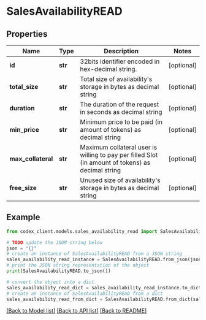 # SalesAvailabilityREAD


## Properties

Name | Type | Description | Notes
------------ | ------------- | ------------- | -------------
**id** | **str** | 32bits identifier encoded in hex-decimal string. | [optional] 
**total_size** | **str** | Total size of availability&#39;s storage in bytes as decimal string | [optional] 
**duration** | **str** | The duration of the request in seconds as decimal string | [optional] 
**min_price** | **str** | Minimum price to be paid (in amount of tokens) as decimal string | [optional] 
**max_collateral** | **str** | Maximum collateral user is willing to pay per filled Slot (in amount of tokens) as decimal string | [optional] 
**free_size** | **str** | Unused size of availability&#39;s storage in bytes as decimal string | [optional] 

## Example

```python
from codex_client.models.sales_availability_read import SalesAvailabilityREAD

# TODO update the JSON string below
json = "{}"
# create an instance of SalesAvailabilityREAD from a JSON string
sales_availability_read_instance = SalesAvailabilityREAD.from_json(json)
# print the JSON string representation of the object
print(SalesAvailabilityREAD.to_json())

# convert the object into a dict
sales_availability_read_dict = sales_availability_read_instance.to_dict()
# create an instance of SalesAvailabilityREAD from a dict
sales_availability_read_from_dict = SalesAvailabilityREAD.from_dict(sales_availability_read_dict)
```
[[Back to Model list]](../README.md#documentation-for-models) [[Back to API list]](../README.md#documentation-for-api-endpoints) [[Back to README]](../README.md)


